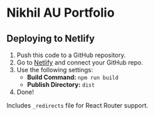 # Nikhil AU Portfolio

## Deploying to Netlify

1. Push this code to a GitHub repository.
2. Go to [Netlify](https://www.netlify.com/) and connect your GitHub repo.
3. Use the following settings:
   - **Build Command:** `npm run build`
   - **Publish Directory:** `dist`
4. Done!

Includes `_redirects` file for React Router support.